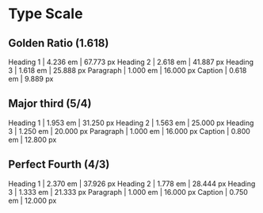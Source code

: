 # Type Scale

## Golden Ratio (1.618)

Heading 1  | 4.236 em | 67.773 px
Heading 2  | 2.618 em | 41.887 px
Heading 3  | 1.618 em | 25.888 px
Paragraph  | 1.000 em | 16.000 px
Caption    | 0.618 em |  9.889 px


## Major third (5/4)

Heading 1  | 1.953 em | 31.250 px
Heading 2  | 1.563 em | 25.000 px
Heading 3  | 1.250 em | 20.000 px
Paragraph  | 1.000 em | 16.000 px
Caption    | 0.800 em | 12.800 px


## Perfect Fourth (4/3)

Heading 1  | 2.370 em | 37.926 px
Heading 2  | 1.778 em | 28.444 px
Heading 3  | 1.333 em | 21.333 px
Paragraph  | 1.000 em | 16.000 px
Caption    | 0.750 em | 12.000 px

